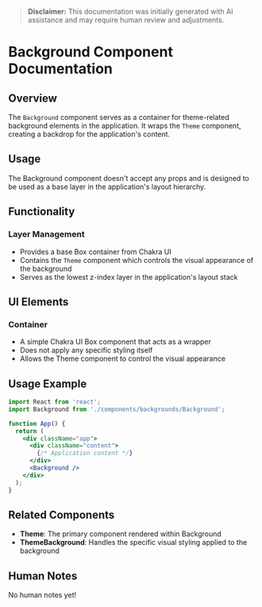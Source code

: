> **Disclaimer:** This documentation was initially generated with AI assistance and may require human review and adjustments.

# Background Component Documentation

## Overview
The `Background` component serves as a container for theme-related background elements in the application. It wraps the `Theme` component, creating a backdrop for the application's content.

## Usage

The Background component doesn't accept any props and is designed to be used as a base layer in the application's layout hierarchy.

## Functionality

### Layer Management
- Provides a base Box container from Chakra UI
- Contains the `Theme` component which controls the visual appearance of the background
- Serves as the lowest z-index layer in the application's layout stack

## UI Elements

### Container
- A simple Chakra UI Box component that acts as a wrapper
- Does not apply any specific styling itself
- Allows the Theme component to control the visual appearance

## Usage Example

```jsx
import React from 'react';
import Background from './components/backgrounds/Background';

function App() {
  return (
    <div className="app">
      <div className="content">
        {/* Application content */}
      </div>
      <Background />
    </div>
  );
}
```

## Related Components

- **Theme**: The primary component rendered within Background
- **ThemeBackground**: Handles the specific visual styling applied to the background

## Human Notes

No human notes yet!